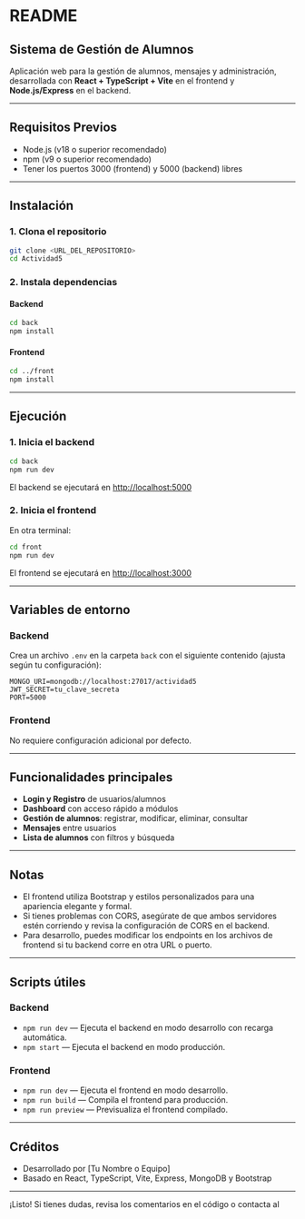 # README

## Sistema de Gestión de Alumnos

Aplicación web para la gestión de alumnos, mensajes y administración, desarrollada con **React + TypeScript + Vite** en el frontend y **Node.js/Express** en el backend.

---

## Requisitos Previos

- Node.js (v18 o superior recomendado)
- npm (v9 o superior recomendado)
- Tener los puertos 3000 (frontend) y 5000 (backend) libres

---

## Instalación

### 1. Clona el repositorio

```sh
git clone <URL_DEL_REPOSITORIO>
cd Actividad5
```

### 2. Instala dependencias

#### Backend

```sh
cd back
npm install
```

#### Frontend

```sh
cd ../front
npm install
```

---

## Ejecución

### 1. Inicia el backend

```sh
cd back
npm run dev
```
El backend se ejecutará en [http://localhost:5000](http://localhost:5000)

### 2. Inicia el frontend

En otra terminal:

```sh
cd front
npm run dev
```
El frontend se ejecutará en [http://localhost:3000](http://localhost:3000)

---

## Variables de entorno

### Backend

Crea un archivo `.env` en la carpeta `back` con el siguiente contenido (ajusta según tu configuración):

```
MONGO_URI=mongodb://localhost:27017/actividad5
JWT_SECRET=tu_clave_secreta
PORT=5000
```

### Frontend

No requiere configuración adicional por defecto.

---

## Funcionalidades principales

- **Login y Registro** de usuarios/alumnos
- **Dashboard** con acceso rápido a módulos
- **Gestión de alumnos**: registrar, modificar, eliminar, consultar
- **Mensajes** entre usuarios
- **Lista de alumnos** con filtros y búsqueda

---

## Notas

- El frontend utiliza Bootstrap y estilos personalizados para una apariencia elegante y formal.
- Si tienes problemas con CORS, asegúrate de que ambos servidores estén corriendo y revisa la configuración de CORS en el backend.
- Para desarrollo, puedes modificar los endpoints en los archivos de frontend si tu backend corre en otra URL o puerto.

---

## Scripts útiles

### Backend

- `npm run dev` — Ejecuta el backend en modo desarrollo con recarga automática.
- `npm start` — Ejecuta el backend en modo producción.

### Frontend

- `npm run dev` — Ejecuta el frontend en modo desarrollo.
- `npm run build` — Compila el frontend para producción.
- `npm run preview` — Previsualiza el frontend compilado.

---

## Créditos

- Desarrollado por [Tu Nombre o Equipo]
- Basado en React, TypeScript, Vite, Express, MongoDB y Bootstrap

---

¡Listo! Si tienes dudas, revisa los comentarios en el código o contacta al
